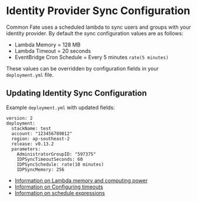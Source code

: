 # Identity Provider Sync Configuration

Common Fate uses a scheduled lambda to sync users and groups with your identity provider. By default the sync configuration values are as follows:
- Lambda Memory = 128 MB
- Lambda Timeout = 20 seconds
- EventBridge Cron Schedule = Every 5 minutes `rate(5 minutes)`

These values can be overridden by configuration fields in your `deployment.yml` file.

## Updating Identity Sync Configuration
Example `deployment.yml` with updated fields:
```
version: 2
deployment:
  stackName: test
  account: "123456789012"
  region: ap-southeast-2
  release: v0.13.2
  parameters:
    AdministratorGroupID: "597375"
    IDPSyncTimeoutSeconds: 60
    IDPSyncSchedule: rate(10 minutes)
    IDPSyncMemory: 256

```

- [Information on Lambda memory and computing power](https://docs.aws.amazon.com/lambda/latest/operatorguide/computing-power.html)
- [Information on Configuring timeouts](https://docs.aws.amazon.com/lambda/latest/dg/configuration-function-common.html#configuration-timeout-console)
- [Information on schedule expressions](https://docs.aws.amazon.com/AmazonCloudWatch/latest/events/ScheduledEvents.html)
